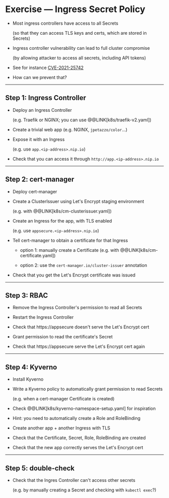 # Exercise — Ingress Secret Policy

- Most ingress controllers have access to all Secrets

  (so that they can access TLS keys and certs, which are stored in Secrets)

- Ingress controller vulnerability can lead to full cluster compromise

  (by allowing attacker to access all secrets, including API tokens)

- See for instance [CVE-2021-25742](https://github.com/kubernetes/ingress-nginx/issues/7837)

- How can we prevent that?

---

## Step 1: Ingress Controller

- Deploy an Ingress Controller

  (e.g. Traefik or NGINX; you can use @@LINK[k8s/traefik-v2.yaml])

- Create a trivial web app (e.g. NGINX, `jpetazzo/color`...)

- Expose it with an Ingress

  (e.g. use `app.<ip-address>.nip.io`)

- Check that you can access it through `http://app.<ip-address>.nip.io`

---

## Step 2: cert-manager

- Deploy cert-manager

- Create a ClusterIssuer using Let's Encrypt staging environment

  (e.g. with @@LINK[k8s/cm-clusterissuer.yaml])

- Create an Ingress for the app, with TLS enabled

  (e.g. use `appsecure.<ip-address>.nip.io`)

- Tell cert-manager to obtain a certificate for that Ingress

  - option 1: manually create a Certificate (e.g. with @@LINK[k8s/cm-certificate.yaml])

  - option 2: use the `cert-manager.io/cluster-issuer` annotation

- Check that you get the Let's Encrypt certificate was issued

---

## Step 3: RBAC

- Remove the Ingress Controller's permission to read all Secrets

- Restart the Ingress Controller

- Check that https://appsecure doesn't serve the Let's Encrypt cert

- Grant permission to read the certificate's Secret

- Check that https://appsecure serve the Let's Encrypt cert again

---

## Step 4: Kyverno

- Install Kyverno

- Write a Kyverno policy to automatically grant permission to read Secrets

  (e.g. when a cert-manager Certificate is created)

- Check @@LINK[k8s/kyverno-namespace-setup.yaml] for inspiration

- Hint: you need to automatically create a Role and RoleBinding

- Create another app + another Ingress with TLS

- Check that the Certificate, Secret, Role, RoleBinding are created

- Check that the new app correctly serves the Let's Encrypt cert

---

## Step 5: double-check

- Check that the Ingres Controller can't access other secrets

  (e.g. by manually creating a Secret and checking with `kubectl exec`?)
